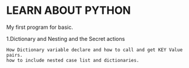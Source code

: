 # LEARN ABOUT PYTHON

My first program for basic.

1.Dictionary and Nesting and the Secret actions
    
    How Dictionary variable declare and how to call and get KEY Value pairs.
    how to include nested case list and dictionaries.